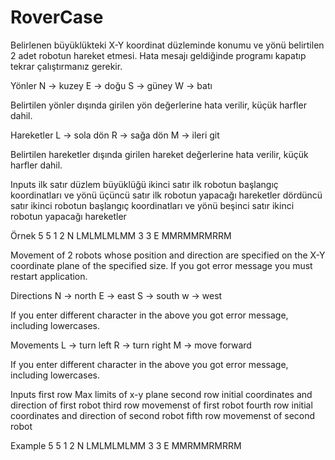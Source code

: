 # RoverCase
Belirlenen büyüklükteki X-Y koordinat düzleminde konumu ve yönü belirtilen 2 adet robotun hareket etmesi. Hata mesajı geldiğinde programı kapatıp tekrar çalıştırmanız gerekir.

Yönler
N -> kuzey
E -> doğu
S -> güney
W -> batı

Belirtilen yönler dışında girilen yön değerlerine hata verilir, küçük harfler dahil.

Hareketler
L -> sola dön
R -> sağa dön
M -> ileri git

Belirtilen hareketler dışında girilen hareket değerlerine hata verilir, küçük harfler dahil.

Inputs
ilk satır       düzlem büyüklüğü
ikinci satır    ilk robotun başlangıç koordinatları ve yönü
üçüncü satır    ilk robotun yapacağı hareketler
dördüncü satır  ikinci robotun başlangıç koordinatları ve yönü
beşinci satır   ikinci robotun yapacağı hareketler

Örnek
5 5
1 2 N
LMLMLMLMM
3 3 E
MMRMMRMRRM



Movement of 2 robots whose position and direction are specified on the X-Y coordinate plane of the specified size. If you got error message you must restart application.

Directions
N -> north
E -> east
S -> south
w -> west

If you enter different character in the above you got error message, including lowercases.

Movements
L -> turn left
R -> turn right
M -> move forward

If you enter different character in the above you got error message, including lowercases.

Inputs
first row     Max limits of x-y plane
second row    initial coordinates and direction of first robot
third row     movemenst of first robot
fourth row    initial coordinates and direction of second robot
fifth row     movemenst of second robot

Example
5 5
1 2 N
LMLMLMLMM
3 3 E
MMRMMRMRRM
